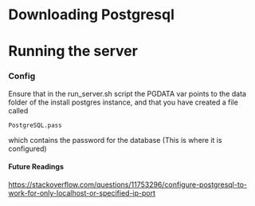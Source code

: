 # Downloading Postgresql

# Running the server

### Config
Ensure that in the run_server.sh script the PGDATA var points to the data folder of the install postgres instance, and that you have created a file called 
```text
PostgreSQL.pass
```
which contains the password for the database (This is where it is configured)


#### Future Readings

https://stackoverflow.com/questions/11753296/configure-postgresql-to-work-for-only-localhost-or-specified-ip-port
